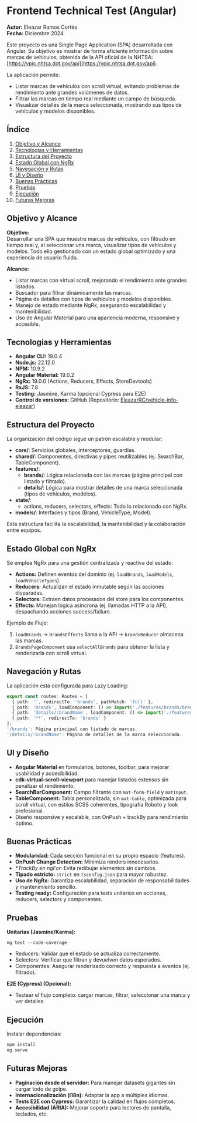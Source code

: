 # Frontend Technical Test (Angular)

**Autor:** Eleazar Ramos Cortés  
**Fecha:** Diciembre 2024

Este proyecto es una Single Page Application (SPA) desarrollada con Angular. Su objetivo es mostrar de forma eficiente información sobre marcas de vehículos, obtenida de la API oficial de la NHTSA: [https://vpic.nhtsa.dot.gov/api](https://vpic.nhtsa.dot.gov/api).

La aplicación permite:  
- Listar marcas de vehículos con scroll virtual, evitando problemas de rendimiento ante grandes volúmenes de datos.  
- Filtrar las marcas en tiempo real mediante un campo de búsqueda.  
- Visualizar detalles de la marca seleccionada, mostrando sus tipos de vehículos y modelos disponibles.

## Índice
1. [Objetivo y Alcance](#objetivo-y-alcance)  
2. [Tecnologías y Herramientas](#tecnologías-y-herramientas)  
3. [Estructura del Proyecto](#estructura-del-proyecto)  
4. [Estado Global con NgRx](#estado-global-con-ngrx)  
5. [Navegación y Rutas](#navegación-y-rutas)  
6. [UI y Diseño](#ui-y-diseño)  
7. [Buenas Prácticas](#buenas-prácticas)  
8. [Pruebas](#pruebas)  
9. [Ejecución](#ejecución)  
10. [Futuras Mejoras](#futuras-mejoras)

## Objetivo y Alcance
**Objetivo:**  
Desarrollar una SPA que muestre marcas de vehículos, con filtrado en tiempo real y, al seleccionar una marca, visualizar tipos de vehículos y modelos. Todo ello gestionado con un estado global optimizado y una experiencia de usuario fluida.

**Alcance:**  
- Listar marcas con virtual scroll, mejorando el rendimiento ante grandes listados.  
- Buscador para filtrar dinámicamente las marcas.  
- Página de detalles con tipos de vehículos y modelos disponibles.  
- Manejo de estado mediante NgRx, asegurando escalabilidad y mantenibilidad.  
- Uso de Angular Material para una apariencia moderna, responsive y accesible.

## Tecnologías y Herramientas
- **Angular CLI:** 19.0.4  
- **Node.js:** 22.12.0  
- **NPM:** 10.9.2  
- **Angular Material:** 19.0.2  
- **NgRx:** 19.0.0 (Actions, Reducers, Effects, StoreDevtools)  
- **RxJS:** 7.8  
- **Testing:** Jasmine, Karma (opcional Cypress para E2E)  
- **Control de versiones:** GitHub (Repositorio: [EleazarRC/vehicle-info-eleazar](#))

## Estructura del Proyecto
La organización del código sigue un patrón escalable y modular:

- **core/**: Servicios globales, interceptores, guardias.  
- **shared/**: Componentes, directivas y pipes reutilizables (ej. SearchBar, TableComponent).  
- **features/**:  
  - **brands/**: Lógica relacionada con las marcas (página principal con listado y filtrado).  
  - **details/**: Lógica para mostrar detalles de una marca seleccionada (tipos de vehículos, modelos).
- **state/**:  
  - actions, reducers, selectors, effects: Todo lo relacionado con NgRx.
- **models/**: Interfaces y tipos (Brand, VehicleType, Model).

Esta estructura facilita la escalabilidad, la mantenibilidad y la colaboración entre equipos.

## Estado Global con NgRx
Se emplea NgRx para una gestión centralizada y reactiva del estado:
- **Actions:** Definen eventos del dominio (ej. `loadBrands`, `loadModels`, `loadVehicleTypes`).
- **Reducers:** Actualizan el estado inmutable según las acciones disparadas.
- **Selectors:** Extraen datos procesados del store para los componentes.
- **Effects:** Manejan lógica asíncrona (ej. llamadas HTTP a la API), despachando acciones success/failure.

Ejemplo de Flujo:
1. `loadBrands` → `BrandsEffects` llama a la API → `brandsReducer` almacena las marcas.
2. `BrandsPageComponent` usa `selectAllBrands` para obtener la lista y renderizarla con scroll virtual.

## Navegación y Rutas
La aplicación está configurada para Lazy Loading:
```typescript
export const routes: Routes = [
  { path: '', redirectTo: 'brands', pathMatch: 'full' },
  { path: 'brands', loadComponent: () => import('./features/brands/brands-page/brands-page.component').then(m => m.BrandsPageComponent) },
  { path: 'details/:brandName', loadComponent: () => import('./features/details/details-page/details-page.component').then(m => m.DetailsPageComponent) },
  { path: '**', redirectTo: 'brands' }
];
'/brands': Página principal con listado de marcas.
'/details/:brandName': Página de detalles de la marca seleccionada.
```

## UI y Diseño
- **Angular Material** en formularios, botones, toolbar, para mejorar usabilidad y accesibilidad.
- **cdk-virtual-scroll-viewport** para manejar listados extensos sin penalizar el rendimiento.
- **SearchBarComponent:** Campo filtrante con `mat-form-field` y `matInput`.
- **TableComponent:** Tabla personalizada, sin `mat-table`, optimizada para scroll virtual, con estilos SCSS coherentes, tipografía Roboto y look profesional.
- Diseño responsive y escalable, con OnPush + trackBy para rendimiento óptimo.

## Buenas Prácticas
- **Modularidad:** Cada sección funcional en su propio espacio (features).
- **OnPush Change Detection:** Minimiza renders innecesarios.
- **TrackBy en *ngFor:** Evita redibujar elementos sin cambios.
- **Tipado estricto:** `strict` en `tsconfig.json` para mayor robustez.
- **Uso de NgRx:** Garantiza escalabilidad, separación de responsabilidades y mantenimiento sencillo.
- **Testing ready:** Configuración para tests unitarios en acciones, reducers, selectors y componentes.

## Pruebas
**Unitarias (Jasmine/Karma):**  
```
ng test --code-coverage
```
- Reducers: Validar que el estado se actualiza correctamente.  
- Selectors: Verificar que filtran y devuelven datos esperados.  
- Componentes: Asegurar renderizado correcto y respuesta a eventos (ej. filtrado).

**E2E (Cypress) (Opcional):**  
- Testear el flujo completo: cargar marcas, filtrar, seleccionar una marca y ver detalles.

## Ejecución
Instalar dependencias:
```bash
npm install
ng serve
```
## Futuras Mejoras
- **Paginación desde el servidor:** Para manejar datasets gigantes sin cargar todo de golpe.
- **Internacionalización (i18n):** Adaptar la app a múltiples idiomas.
- **Tests E2E con Cypress:** Garantizar la calidad en flujos completos.
- **Accesibilidad (ARIA):** Mejorar soporte para lectores de pantalla, teclados, etc.